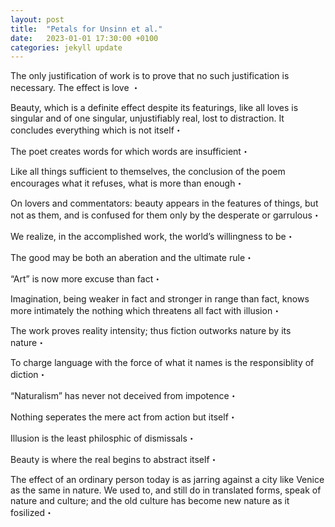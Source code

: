 ```yaml
---
layout: post
title:  "Petals for Unsinn et al."
date:   2023-01-01 17:30:00 +0100
categories: jekyll update
---
```



The only justification of work is to prove that no such justification is necessary. The effect is love ・

Beauty, which is a definite effect despite its featurings, like all loves is singular and of one singular, unjustifiably real, lost to distraction. It concludes everything which is not itself・

The poet creates words for which words are insufficient・

Like all things sufficient to themselves, the conclusion of the poem encourages what it refuses, what is more than enough・

On lovers and commentators: beauty appears in the features of things, but not as them, and is confused for them only by the desperate or garrulous・

We realize, in the accomplished work, the world’s willingness to be・

The good may be both an aberation and the ultimate rule・

“Art” is now more excuse than fact・

Imagination, being weaker in fact and stronger in range than fact, knows more intimately the nothing which threatens all fact with illusion・

The work proves reality intensity; thus fiction outworks nature by its nature・

To charge language with the force of what it names is the responsiblity of diction・

“Naturalism” has never not deceived from impotence・

Nothing seperates the mere act from action but itself・

Illusion is the least philosphic of dismissals・

Beauty is where the real begins to abstract itself・

The effect of an ordinary person today is as jarring against a city like Venice as the same in nature. We used to, and still do in translated forms, speak of nature and culture; and the old culture has become new nature as it fosilized・


